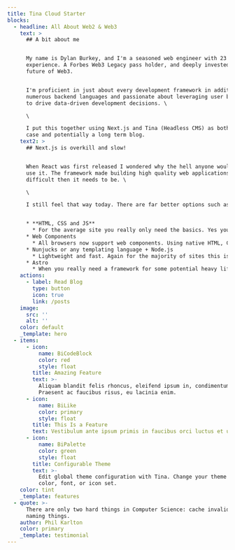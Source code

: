 ```yaml
---
title: Tina Cloud Starter
blocks:
  - headline: All About Web2 & Web3
    text: >
      ## A bit about me


      My name is Dylan Burkey, and I'm a seasoned web engineer with 23 years of
      experience. A Forbes Web3 Legacy pass holder, and deeply invested in the
      future of Web3.


      I'm proficient in just about every development framework in addition to
      numerous backend languages and passionate about leveraging user behavior
      to drive data-driven development decisions. \

      \

      I put this together using Next.js and Tina (Headless CMS) as both a use
      case and potentially a long term blog. 
    text2: >
      ## Next.js is overkill and slow!


      When React was first released I wondered why the hell anyone would want to
      use it. The framework made building high quality web applications far more
      difficult then it needs to be. \

      \

      I still feel that way today. There are far better options such as:


      * **HTML, CSS and JS**
        * For the average site you really only need the basics. Yes you may have to copy and paste the header/footer across a few pages. This takes far less time then spinning up Next.js because its expected.
      * Web Components
        * All browsers now support web components. Using native HTML, CSS and JS makes much more sense then congesting the main thread with unnecessary JS.
      * Nunjucks or any templating language + Node.js
        * Lightweight and fast. Again for the majority of sites this is a great solution. Includes, variables, functions and more. An easy and smart way to build out a site quickly.
      * Astro 
        * When you really need a framework for some potential heavy lifting and you care about user experience. Astro has you covered, it's ships with no JS, Astro Islands are an amazing step for JS frameworks.
    actions:
      - label: Read Blog
        type: button
        icon: true
        link: /posts
    image:
      src: ''
      alt: ''
    color: default
    _template: hero
  - items:
      - icon:
          name: BiCodeBlock
          color: red
          style: float
        title: Amazing Feature
        text: >-
          Aliquam blandit felis rhoncus, eleifend ipsum in, condimentum nibh.
          Praesent ac faucibus risus, eu lacinia enim.
      - icon:
          name: BiLike
          color: primary
          style: float
        title: This Is a Feature
        text: Vestibulum ante ipsum primis in faucibus orci luctus et ultrices.
      - icon:
          name: BiPalette
          color: green
          style: float
        title: Configurable Theme
        text: >-
          Edit global theme configuration with Tina. Change your theme's primary
          color, font, or icon set.
    color: tint
    _template: features
  - quote: >-
      There are only two hard things in Computer Science: cache invalidation and
      naming things.
    author: Phil Karlton
    color: primary
    _template: testimonial
---
```


